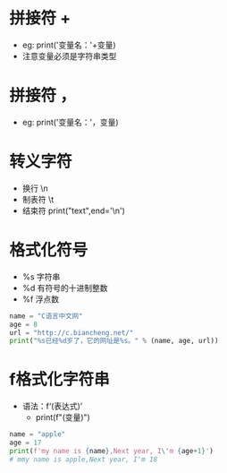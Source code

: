 # 拼接符 +
* eg: print('变量名：'+变量)
* 注意变量必须是字符串类型

# 拼接符 ，
* eg: print('变量名：'，变量)

# 转义字符
* 换行 \n
* 制表符 \t
* 结束符 print("text",end='\n')

# 格式化符号
* %s 字符串
* %d 有符号的十进制整数
* %f 浮点数
```python
name = "C语言中文网"
age = 8
url = "http://c.biancheng.net/"
print("%s已经%d岁了，它的网址是%s。" % (name, age, url))
```

# f格式化字符串
* 语法：f‘(表达式)’
    * print(f"(变量)")
```python
name = "apple"
age = 17
print(f'my name is {name},Next year, I\'m {age+1}')
# mmy name is apple,Next year, I'm 18
```